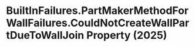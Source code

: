 # BuiltInFailures.PartMakerMethodForWallFailures.CouldNotCreateWallPartDueToWallJoin Property (2025)

﻿